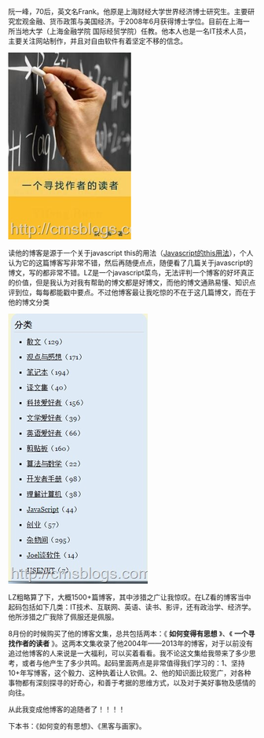 阮一峰，70后，英文名Frank。他原是上海财经大学世界经济博士研究生。主要研究宏观金融、货币政策与美国经济。于2008年6月获得博士学位。目前在上海一所当地大学（上海金融学院
国际经贸学院）任教。他本人也是一名IT技术人员，主要关注网站制作，并且对自由软件有着坚定不移的信念。

[![2015021200001](../md/img/chenssy/121146119339774.jpg)](https://images0.cnblogs.com/blog/381060/201502/121146095116947.jpg)

读他的博客是源于一个关于javascript
this的用法（[Javascript的this用法](http://www.ruanyifeng.com/blog/2010/04/using_this_keyword_in_javascript.html)），个人认为它的这篇博客写非常不错，然后再随便点点，随便看了几篇关于javascript的博文，写的都非常不错。LZ是一个javascript菜鸟，无法评判一个博客的好坏真正的价值，但是我认为对我有帮助的博文都是好博文，而他的博文通熟易懂、知识点评到位，每每都能戳中要点。不过他博客最让我吃惊的不在于这几篇博文，而在于他的博文分类

[![2015021200002](../md/img/chenssy/121146313238216.jpg)](https://images0.cnblogs.com/blog/381060/201502/121146178706526.jpg)

LZ粗略算了下，大概1500+篇博客，其中涉猎之广让我惊叹。在LZ看的博客当中起码包括如下几类：IT技术、互联网、英语、读书、影评，还有政治学、经济学。他所涉猎之广我除了佩服还是佩服。

8月份的时候购买了他的博客文集，总共包括两本：《 **如何变得有思想** 》、《 **一个寻找作者的读者**
》。这两本文集收录了他2004年——2013年的博客，对于以前没有追过他博客的人来说是一大福利，可以买着看看。我不论这文集给我带来了多少思考，或者与他产生了多少共鸣。起码里面两点是非常值得我们学习的：1、坚持10+年写博客，这个毅力、这种执着让人钦佩。2、他的知识面比较宽广，对各种事物都有深刻探寻的好奇心，和善于考据的思维方式，以及对于美好事物及感情的向往。

从此我变成他博客的追随者了！！！！

下本书：《如何变的有思想》、《黑客与画家》。

